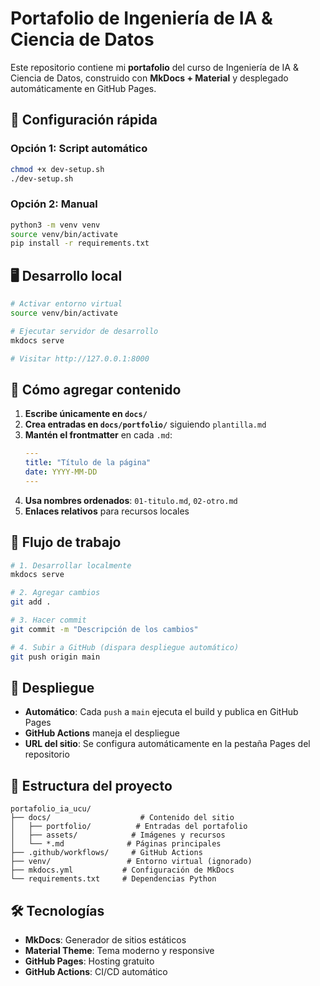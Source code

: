 # Portafolio de Ingeniería de IA & Ciencia de Datos

Este repositorio contiene mi **portafolio** del curso de Ingeniería de IA & Ciencia de Datos, construido con **MkDocs + Material** y desplegado automáticamente en GitHub Pages.

## 🚀 Configuración rápida

### Opción 1: Script automático
```bash
chmod +x dev-setup.sh
./dev-setup.sh
```

### Opción 2: Manual
```bash
python3 -m venv venv
source venv/bin/activate
pip install -r requirements.txt
```

## 🖥️ Desarrollo local

```bash
# Activar entorno virtual
source venv/bin/activate

# Ejecutar servidor de desarrollo
mkdocs serve

# Visitar http://127.0.0.1:8000
```

## 📝 Cómo agregar contenido

1. **Escribe únicamente en `docs/`**
2. **Crea entradas en `docs/portfolio/`** siguiendo `plantilla.md`
3. **Mantén el frontmatter** en cada `.md`:
   ```yaml
   ---
   title: "Título de la página"
   date: YYYY-MM-DD
   ---
   ```
4. **Usa nombres ordenados**: `01-titulo.md`, `02-otro.md`
5. **Enlaces relativos** para recursos locales

## 🔄 Flujo de trabajo

```bash
# 1. Desarrollar localmente
mkdocs serve

# 2. Agregar cambios
git add .

# 3. Hacer commit
git commit -m "Descripción de los cambios"

# 4. Subir a GitHub (dispara despliegue automático)
git push origin main
```

## 🚀 Despliegue

- **Automático**: Cada `push` a `main` ejecuta el build y publica en GitHub Pages
- **GitHub Actions** maneja el despliegue
- **URL del sitio**: Se configura automáticamente en la pestaña Pages del repositorio

## 📁 Estructura del proyecto

```
portafolio_ia_ucu/
├── docs/                    # Contenido del sitio
│   ├── portfolio/          # Entradas del portafolio
│   ├── assets/            # Imágenes y recursos
│   └── *.md              # Páginas principales
├── .github/workflows/     # GitHub Actions
├── venv/                 # Entorno virtual (ignorado)
├── mkdocs.yml           # Configuración de MkDocs
└── requirements.txt     # Dependencias Python
```

## 🛠️ Tecnologías

- **MkDocs**: Generador de sitios estáticos
- **Material Theme**: Tema moderno y responsive
- **GitHub Pages**: Hosting gratuito
- **GitHub Actions**: CI/CD automático
